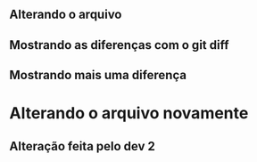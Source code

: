 ## Alterando o arquivo
## Mostrando as diferenças com o git diff

## Mostrando mais uma diferença
<h1>Alterando o arquivo novamente</h1>
<h2>Alteração feita pelo dev 2</h2>